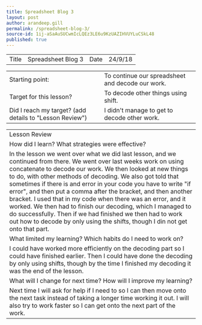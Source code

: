 ```yaml
---
title: Spreadsheet Blog 3
layout: post
author: arandeep.gill
permalink: /spreadsheet-blog-3/
source-id: 1ij-aSaAuSUCwmIcLQEz3LE6u9KzUAZIHVUYLuCSkL48
published: true
---
```

<table>
  <tr>
    <td>Title</td>
    <td>Spreadsheet Blog 3</td>
    <td>Date</td>
    <td>24/9/18</td>
  </tr>
</table>


<table>
  <tr>
    <td>Starting point:</td>
    <td>To continue our spreadsheet and decode our work.</td>
  </tr>
  <tr>
    <td>Target for this lesson?</td>
    <td>To decode other things using shift.</td>
  </tr>
  <tr>
    <td>Did I reach my target? 
(add details to "Lesson Review")</td>
    <td> I didn't manage to get to decode other work.</td>
  </tr>
</table>


<table>
  <tr>
    <td>Lesson Review</td>
  </tr>
  <tr>
    <td>How did I learn? What strategies were effective? </td>
  </tr>
  <tr>
    <td>In the lesson we went over what we did last lesson, and we continued from there. We went over last weeks work on using concatenate to decode our work. We then looked at new things to do, with other methods of decoding. We also got told that sometimes if there is and error in your code you have to write "if error", and then put a comma after the bracket, and then another bracket. I used that in my code when there was an error, and it worked. We then had to finish our decoding, which I managed to do successfully. Then if we had finished we then had to work out how to decode by only using the shifts, though I din not get onto that part.
</td>
  </tr>
  <tr>
    <td>What limited my learning? Which habits do I need to work on? </td>
  </tr>
  <tr>
    <td>I could have worked more efficiently on the decoding part so I could have finished earlier. Then I could have done the decoding by only using shifts, though by the time I finished my decoding it was the end of the lesson. </td>
  </tr>
  <tr>
    <td>What will I change for next time? How will I improve my learning?</td>
  </tr>
  <tr>
    <td>Next time I will ask for help if I need to so I can then move onto the next task instead of taking a longer time working it out. I will also try to work faster so I can get onto the next part of the work.</td>
  </tr>
</table>


